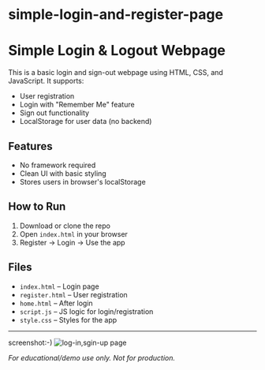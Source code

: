 # simple-login-and-register-page
# Simple Login & Logout Webpage

This is a basic login and sign-out webpage using HTML, CSS, and JavaScript. It supports:

- User registration
- Login with "Remember Me" feature
- Sign out functionality
- LocalStorage for user data (no backend)

## Features
- No framework required
- Clean UI with basic styling
- Stores users in browser's localStorage

## How to Run
1. Download or clone the repo
2. Open `index.html` in your browser
3. Register → Login → Use the app

## Files
- `index.html` – Login page
- `register.html` – User registration
- `home.html` – After login
- `script.js` – JS logic for login/registration
- `style.css` – Styles for the app

---
screenshot:-)
![log-in,sgin-up page](https://github.com/user-attachments/assets/f022b9f2-5215-46dc-8aa2-573621c9407b)

*For educational/demo use only. Not for production.*
